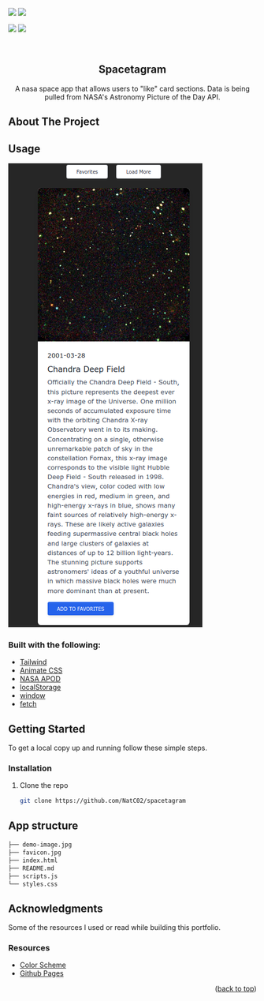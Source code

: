 <div id="top"></div
<!-- PROJECT SHIELDS -->

![](https://img.shields.io/badge/JavaScript-323330?style=for-the-badge&logo=javascript&logoColor=F7DF1E)
![](https://img.shields.io/badge/Tailwind_CSS-38B2AC?style=for-the-badge&logo=tailwind-css&logoColor=white)

![](https://img.shields.io/badge/HTML-239120?style=for-the-badge&logo=html5&logoColor=white)
![](https://img.shields.io/badge/CSS-239120?&style=for-the-badge&logo=css3&logoColor=white)


<!-- PROJECT LOGO -->
<br />
<div align="center">

  <h2 align="center">Spacetagram</h3>

  <p align="center">
    A nasa space app that allows users to "like" card sections. Data is being pulled from NASA's Astronomy Picture of the Day API.
  </p>
</div>

## About The Project

<!-- USAGE EXAMPLES -->

## Usage

![spacetagramC02-demo](./demo-image.png)

### Built with the following:

- [Tailwind](https://tailwindcss.com/docs/installation)
- [Animate CSS](https://animate.style/)
- [NASA APOD](https://api.nasa.gov/)
- [localStorage](https://developer.mozilla.org/en-US/docs/Web/API/Window/localStorage)
- [window](https://developer.mozilla.org/en-US/docs/Web/API/Window)
- [fetch](https://developer.mozilla.org/en-US/docs/Web/API/Fetch_API)

<!-- GETTING STARTED -->

## Getting Started

To get a local copy up and running follow these simple steps.

### Installation

1. Clone the repo
   ```sh
   git clone https://github.com/NatC02/spacetagram
   ```

## App structure

```
├── demo-image.jpg
├── favicon.jpg
├── index.html
├── README.md
├── scripts.js
└── styles.css
```

<!-- CONTRIBUTING -->

## Acknowledgments

Some of the resources I used or read while building this portfolio.

### Resources

- [Color Scheme](https://coolors.co/)
- [Github Pages](https://docs.github.com/en/pages/getting-started-with-github-pages/creating-a-github-pages-site)

<p align="right">(<a href="#top">back to top</a>)</p>